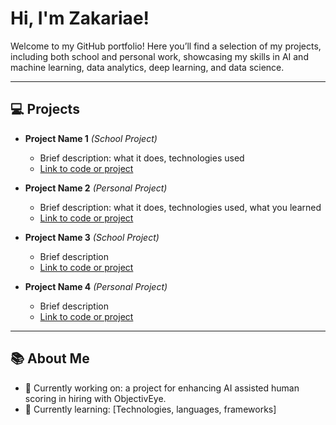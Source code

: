<h1>Hi, I'm Zakariae!</h1>
<p>Welcome to my GitHub portfolio! Here you’ll find a selection of my projects, including both school and personal work, showcasing my skills in AI and machine learning, data analytics, deep learning, and data science.</p>

---

## 💻 Projects

- **Project Name 1** _(School Project)_  
  - Brief description: what it does, technologies used  
  - [Link to code or project](#)

- **Project Name 2** _(Personal Project)_  
  - Brief description: what it does, technologies used, what you learned  
  - [Link to code or project](#)

- **Project Name 3** _(School Project)_  
  - Brief description  
  - [Link to code or project](#)

- **Project Name 4** _(Personal Project)_  
  - Brief description  
  - [Link to code or project](#)

---

## 📚 About Me

- 🔭 Currently working on: a project for enhancing AI assisted human scoring in hiring with ObjectivEye.
- 🌱 Currently learning: [Technologies, languages, frameworks]  
